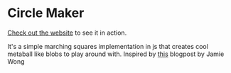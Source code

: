 # Circle Maker
[Check out the website](https://github.com/akdavis83/Circle-Maker/) to see it in action.

It's a simple marching squares implementation in js that creates cool metaball like blobs to play around with. Inspired by [this](http://jamie-wong.com/2014/08/19/metaballs-and-marching-squares/) blogpost by Jamie Wong
